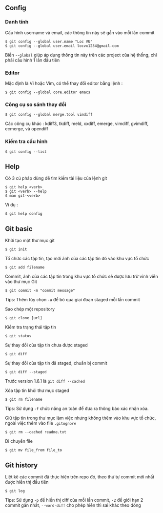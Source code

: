 ## Config

### Danh tính 

Cấu hình username và email, các thông tin này sẽ gắn vào mỗi lần commit 

```
$ git config --global user.name "Loc VU"
$ git config --global user.email locvx1234@gmail.com
```

Biến `--global` giúp áp dụng thông tin này trên các project của hệ thống, chỉ phải cấu hình 1 lần đầu tiên

### Editor 

Mặc định là Vi hoặc Vim, có thể thay đổi editor bằng lệnh :

```
$ git config --global core.editor emacs
```

### Công cụ so sánh thay đổi 

```
$ git config --global merge.tool vimdiff
```

Các công cụ khác : kdiff3, tkdiff, meld, xxdiff, emerge, vimdiff, gvimdiff, ecmerge, và opendiff

### Kiểm tra cấu hình 

```
$ git config --list
```

## Help

Có 3 cú pháp dùng để tìm kiếm tài liệu của lệnh git

```
$ git help <verb>
$ git <verb> --help
$ man git-<verb>
```

Ví dụ : 

```
$ git help config
```

## Git basic

Khởi tạo một thư mục git 

```
$ git init
```

Tổ chức các tập tin, tạo mới ảnh của các tập tin đó vào khu vực tổ chức

```
$ git add filename
```

Commit, ảnh của các tập tin trong khu vực tổ chức sẽ được lưu trữ vĩnh viễn vào thư mục Git

```
$ git commit -m "commit message"
```

Tips: Thêm tùy chọn `-a` để bỏ qua giai đoạn staged mỗi lần commit 

Sao chép một repository 

```
$ git clone [url]
```

Kiểm tra trạng thái tập tin 

```
$ git status
```

Sự thay đổi của tập tin chưa được staged 

```
$ git diff
```

Sự thay đổi của tập tin đã staged, chuẩn bị commit 

```
$ git diff --staged
``` 

Trước  version 1.6.1 là `git diff --cached`

Xóa tập tin khỏi thư mục staged 

```
$ git rm filename
```

Tips: Sử dụng `-f` chức năng an toàn để đưa ra thông báo xác nhận xóa.

Giữ tập tin trong thư mục làm việc nhưng không thêm vào khu vực tổ chức, ngoài việc thêm vào file `.gitognore`

```
$ git rm --cached readme.txt
```

Di chuyển file 

```
$ git mv file_from file_to
```

## Git history 

Liệt kê các commit đã thực hiện trên repo đó, theo thứ tự commit mới nhất được hiển thị đầu tiên

```
$ git log
```

Tips: Sử dụng `-p` để hiển thị diff của mỗi lần commit, `-2` để giới hạn 2 commit gần nhất, `--word-diff` cho phép hiển thì sai khác theo dòng 








